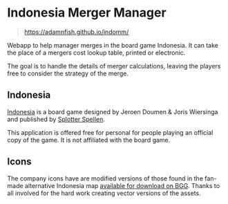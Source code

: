 # Indonesia Merger Manager

> https://adamnfish.github.io/indomm/

Webapp to help manager merges in the board game Indonesia. It can take the
place of a mergers cost lookup table, printed or electronic.

The goal is to handle the details of merger calculations, leaving the
players free to consider the strategy of the merge.

## Indonesia

[Indonesia](https://boardgamegeek.com/boardgame/19777/indonesia) is a board
game designed by Jeroen Doumen & Joris Wiersinga and published by
[Splotter Spellen](https://www.splottershop.com/).

This application is offered free for personal for people playing an
official copy of the game. It is not affiliated with the board game.

## Icons

The company icons have are modified versions of those found in the
fan-made alternative Indonesia map
[available for download on BGG](https://boardgamegeek.com/filepage/174618/indonesia-revised-vector-map-v22).
Thanks to all involved for the hard work creating vector versions of the
assets.
